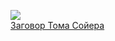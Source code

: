![](/books/child_prose/Марк%20Твен/Заговор%20Тома%20Сойера.jpg)  
[Заговор Тома Сойера](/books/child_prose/Марк%20Твен/Заговор%20Тома%20Сойера)